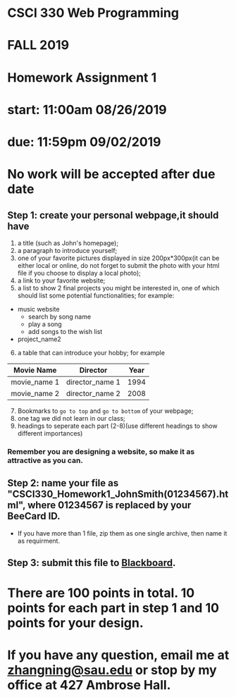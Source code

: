 # CSCI 330 Web Programming
# FALL 2019
# Homework Assignment 1
# start: 11:00am 08/26/2019
# due: 11:59pm 09/02/2019 
# No work will be accepted after due date

## Step 1: create your personal webpage,it should have
1. a title (such as John's homepage);
2. a paragraph to introduce yourself;
3. one of your favorite pictures displayed in size 200px*300px(it can be either local or online, do not forget to submit the photo with your html file if you choose to display a local photo);
4. a link to your favorite website;
5. a list to show 2 final projects you might be interested in, 
one of which should list some potential functionalities; 
for example:
+ music website
  - search by song name
  - play a song
  - add songs to the wish list
+ project_name2
6. a table that can introduce your hobby; for example

| Movie Name | Director |Year |
|-----|------|-------|
|movie_name 1|director_name 1|1994|
|movie_name 2|director_name 2|2008|
7. Bookmarks to `go to top` and `go to bottom` of your webpage;
8. one tag we did not learn in our class;
9. headings to seperate each part (2-8)(use different headings to show different importances)
### Remember you are designing a website, so make it as attractive as you can.

## Step 2: name your file as "CSCI330_Homework1_JohnSmith(01234567).html", where 01234567 is replaced by your BeeCard ID.
+ If you have more than 1 file, zip them as one single archive, then name it as requirment.
## Step 3: submit this file to [Blackboard](https://blackboard.sau.edu/webapps/login/).

# There are 100 points in total. 10 points for each part in step 1 and 10 points for your design.
# If you have any question, email me at zhangning@sau.edu or stop by my office at 427 Ambrose Hall.

